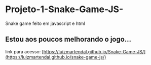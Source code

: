 # Projeto-1-Snake-Game-JS-
Snake game feito em javascript e html 

## Estou aos poucos melhorando o jogo...

link para acesso: [https://luizmartendal.github.io/Snake-Game-JS/](https://luizmartendal.github.io/snake-game-js/)
